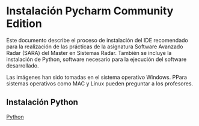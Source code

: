 # Instalación Pycharm Community Edition

Este documento describe el proceso de instalación del IDE recomendado para la 
realización de las prácticas de la asignatura Software Avanzado Radar (SARA) 
del Master en Sistemas Radar. También se incluye la instalación de Python, 
software necesario para la ejecución del software desarrollado. 

Las imágenes han sido tomadas en el sistema operativo Windows. PPara sistemas 
operativos como MAC y Linux pueden preguntar a los profesores. 

## Instalación Python
[Python](https://www.python.org/downloads/windows/)